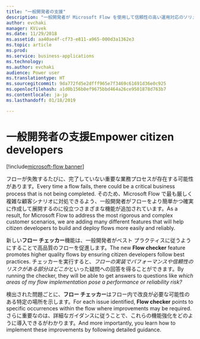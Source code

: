 ```yaml
---
title: "一般開発者の支援"
description: "一般開発者が Microsoft Flow を使用して信頼性の高い運用対応のソリューションを作成するために必要な主な機能を提供します。"
author: evchaki
manager: KVivek
ms.date: 11/29/2018
ms.assetid: aa40ae4f-cf73-e811-a965-000d3a1362e3
ms.topic: article
ms.prod: 
ms.service: business-applications
ms.technology: 
ms.author: evchaki
audience: Power user
ms.translationtype: HT
ms.sourcegitcommit: 9da772fd5e2dfff965e7f3469c61691d36e0c925
ms.openlocfilehash: a1d0b156b0ef9675bbd464a26ce9501878d763b7
ms.contentlocale: ja-jp
ms.lasthandoff: 01/18/2019

---
```

# <a name="empower-citizen-developers"></a><span data-ttu-id="b7775-103">一般開発者の支援</span><span class="sxs-lookup"><span data-stu-id="b7775-103">Empower citizen developers</span></span>


[!include[microsoft-flow banner](../includes/microsoft-flow.md)]

<span data-ttu-id="b7775-104">フローが失敗するたびに、完了していない重要な業務プロセスが存在する可能性があります。</span><span class="sxs-lookup"><span data-stu-id="b7775-104">Every time a flow fails, there could be a critical business process that is not being completed.</span></span> <span data-ttu-id="b7775-105">そのため、Microsoft Flow で最も厳しく複雑な顧客シナリオに対処できるよう、一般開発者がフローをより簡単かつ確実に作成して展開するのに役立つさまざまな機能が追加されています。</span><span class="sxs-lookup"><span data-stu-id="b7775-105">As a result, for Microsoft Flow to address the most rigorous and complex customer scenarios, we are adding many different features that will help citizen developers to build and deploy flows more easily and reliably.</span></span> 

<span data-ttu-id="b7775-106">新しい**フロー チェッカー**機能は、一般開発者がベスト プラクティスに従うようにすることで高品質のフローを促進します。</span><span class="sxs-lookup"><span data-stu-id="b7775-106">The new **Flow checker** feature promotes higher quality flows by ensuring citizen developers follow best practices.</span></span> <span data-ttu-id="b7775-107">チェッカーを実行すると、*フローの実装でパフォーマンスや信頼性のリスクがある部分はどこか*といった疑問への回答を得ることができます。</span><span class="sxs-lookup"><span data-stu-id="b7775-107">By running the checker, they will be able to get answers to questions like *which areas of my flow implementation pose a performance or reliability risk?*</span></span> 

<span data-ttu-id="b7775-108">検出された問題ごとに、**フロー チェッカー**はフロー内で改良が必要な可能性のある特定の場所を示します。</span><span class="sxs-lookup"><span data-stu-id="b7775-108">For each issue identified, **Flow checker** points to specific occurrences within the flow where improvements may be required.</span></span> <span data-ttu-id="b7775-109">さらに重要なのは、詳細なガイダンスに従うことで、これらの機能強化をどのように導入できるがわかります。</span><span class="sxs-lookup"><span data-stu-id="b7775-109">And more importantly, you learn how to implement these improvements by following detailed guidance.</span></span>

